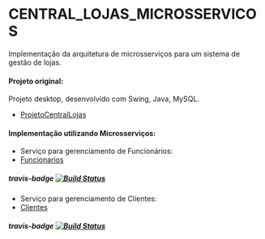 # CENTRAL_LOJAS_MICROSSERVICOS

Implementação da arquitetura de microsserviços para um sistema de gestão de lojas.

#### Projeto original:
Projeto desktop, desenvolvido com Swing, Java, MySQL.
- [ProjetoCentralLojas](https://github.com/JusleySouza/Projeto_Central_Lojas)

#### Implementação utilizando Microsserviços:

- Serviço para gerenciamento de Funcionários:
- [Funcionarios](https://github.com/ArturStefan/Central_Stores_Employees)
##### travis-badge [![Build Status](https://app.travis-ci.com/ArturStefan/Central_Stores_Employees.svg?branch=master)](https://travis-ci.org/azu/travis-badge)

- Serviço para gerenciamento de Clientes:
- [Clientes](https://github.com/JusleySouza/Central_Stores_Customers)
##### travis-badge [![Build Status](https://app.travis-ci.com/JusleySouza/Central_Stores_Customers.svg?branch=master)](https://travis-ci.org/azu/travis-badge)
